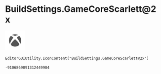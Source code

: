 # BuildSettings.GameCoreScarlett@2x
![](/img/BuildSettings.GameCoreScarlett@2x.png)

``` CSharp
EditorGUIUtility.IconContent("BuildSettings.GameCoreScarlett@2x")
```
```
-9106869091312449984
```
